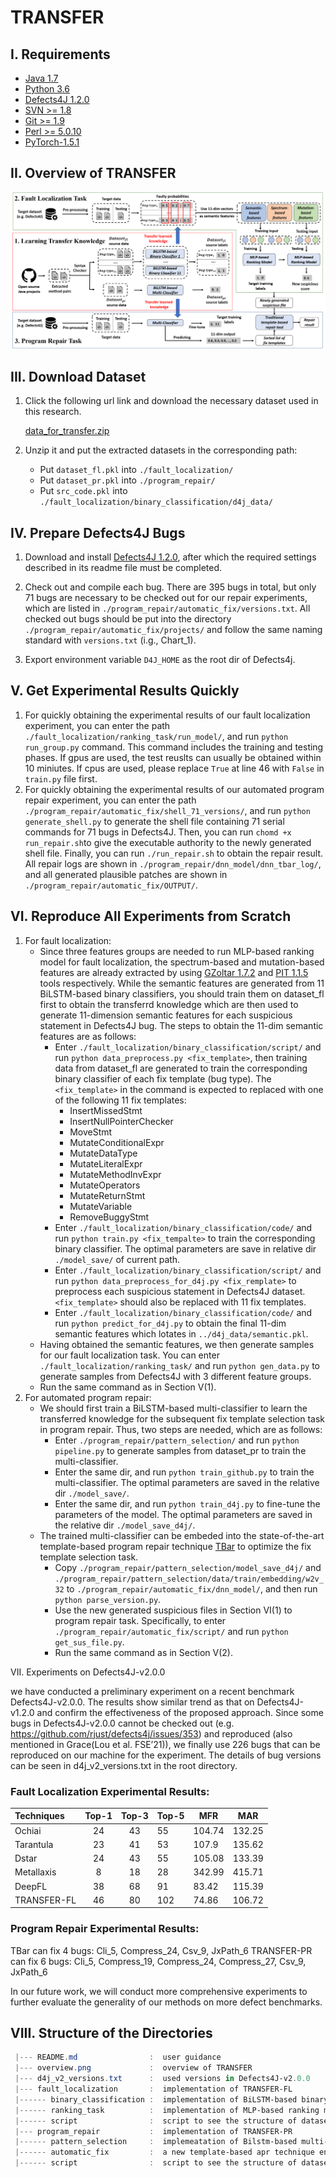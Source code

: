 
# TRANSFER

I. Requirements
--------------------
 - [Java 1.7](https://www.oracle.com/technetwork/java/javase/downloads/java-archive-downloads-javase7-521261.html)
 - [Python 3.6](https://www.python.org/downloads/)
 - [Defects4J 1.2.0](https://github.com/rjust/defects4j/releases/tag/v1.2.0)
 - [SVN >= 1.8](https://subversion.apache.org/packages.html)
 - [Git >= 1.9](https://git-scm.com/)
 - [Perl >= 5.0.10](https://www.perl.org/get.html)
 - [PyTorch-1.5.1](https://pytorch.org/)


II. Overview of TRANSFER
--------------------

![The overview of TRANSFER to perform fault localization and automated program repair.\label{step}](./overview.png)



III. Download Dataset
---------------------------
1. Click the following url link and download the necessary dataset used in this research.

    [data_for_transfer.zip](https://mega.nz/file/S5w0BILC#Q2BHCuRD2aW_61vshVbcxj-ObYh2cyGhqOAmAXNn-T0)

2. Unzip it and put the extracted datasets in the corresponding path: 
    * Put `dataset_fl.pkl` into `./fault_localization/`
    * Put `dataset_pr.pkl` into `./program_repair/`
    * Put `src_code.pkl` into `./fault_localization/binary_classification/d4j_data/` 


IV. Prepare Defects4J Bugs
---------------------------
 1. Download and install [Defects4J 1.2.0](https://github.com/rjust/defects4j/releases/tag/v1.2.0), after which the required settings described in its readme file must be completed.
 
 2. Check out and compile each bug. There are 395 bugs in total, but only 71 bugs are necessary to be checked out for our repair experiments, which are listed in `./program_repair/automatic_fix/versions.txt`. All checked out bugs should be put into the directory `./program_repair/automatic_fix/projects/` and follow the same naming standard with `versions.txt` (i.g., Chart_1).
  
 3. Export environment variable `D4J_HOME` as the root dir of Defects4j.
 

V. Get Experimental Results Quickly
 --------------------------
1. For quickly obtaining the experimental results of our fault localization experiment, you can enter the path `./fault_localization/ranking_task/run_model/`, and run `python run_group.py` command. This command includes the training and testing phases. If gpus are used, the test reuslts can usually be obtained within 10 miniutes. If cpus are used, please replace `True` at line 46 with `False` in `train.py` file first.
2. For quickly obtaining the experimental results of our automated program repair experiment, you can enter the path `./program_repair/automatic_fix/shell_71_versions/`, and run `python generate_shell.py` to generate the shell file containing 71 serial commands for 71 bugs in Defects4J. Then, you can run `chomd +x run_repair.sh`to give the executable authority to the newly generated shell file. Finally, you can run `./run_repair.sh` to obtain the repair result. All repair logs are shown in `./program_repair/dnn_model/dnn_tbar_log/`, and all generated plausible patches are shown in `./program_repair/automatic_fix/OUTPUT/`. 


VI. Reproduce All Experiments from Scratch 
--------------------------
1. For fault localization:
    * Since three features groups are needed to run MLP-based ranking model for fault localization, the spectrum-based and mutation-based features are already extracted by using [GZoltar 1.7.2](https://github.com/GZoltar/gzoltar/releases/tag/v1.7.2) and [PIT 1.1.5](https://pitest.org/downloads/) tools respectively. While the semantic features are generated from 11 BiLSTM-based binary classifiers, you should train them on dataset_fl first to obtain the transferrd knowledge which are then used to generate 11-dimension semantic features for each suspicious statement in Defects4J bug. The steps to obtain the 11-dim semantic features are as follows:
        * Enter `./fault_localization/binary_classification/script/` and run `python data_preprocess.py <fix_template>`, then training data from dataset_fl are generated to train the corresponding  binary classifier of each fix template (bug type). The `<fix_template>` in the command is expected to replaced with one of the following 11 fix templates:
            * InsertMissedStmt
            * InsertNullPointerChecker
            * MoveStmt
            * MutateConditionalExpr
            * MutateDataType
            * MutateLiteralExpr
            * MutateMethodInvExpr
            * MutateOperators
            * MutateReturnStmt
            * MutateVariable
            * RemoveBuggyStmt
        * Enter `./fault_localization/binary_classification/code/` and run `python train.py <fix_tempalte>` to train the corresponding binary classifier. The optimal parameters are save in relative dir `./model_save/` of current path.
        * Enter `./fault_localization/binary_classification/script/` and run `python data_preprocess_for_d4j.py <fix_remplate>` to preprocess each suspicious statement in Defects4J dataset. `<fix_template>` should also be replaced with 11 fix templates.
        * Enter `./fault_localization/binary_classification/code/` and run `python predict_for_d4j.py` to obtain the final 11-dim semantic features which lotates in `../d4j_data/semantic.pkl`.
    * Having obtained the semantic features, we then generate samples for our fault localization task. You can enter `./fault_localization/ranking_task/` and run `python gen_data.py` to generate samples from Defects4J with 3 different feature groups.
    * Run the same command as in Section V(1).
2. For automated program repair:
    * We should first train a BiLSTM-based multi-classifier to learn the transferred knowledge for the subsequent fix template selection task in program repair. Thus, two steps are needed, which are as follows:
        * Enter `./program_repair/pattern_selection/` and run `python pipeline.py` to generate samples from dataset_pr to train the multi-classifier.
        * Enter the same dir, and run `python train_github.py` to train the multi-classifier. The optimal parameters are saved in the relative dir `./model_save/`.
        * Enter the same dir, and run `python train_d4j.py` to fine-tune the parameters of the model. The optimal parameters are saved in the relative dir `./model_save_d4j/`.
    * The trained multi-classifier can be embeded into the state-of-the-art template-based program repair technique [TBar](https://github.com/TruX-DTF/TBar) to optimize the fix template selection task.
        * Copy `./program_repair/pattern_selection/model_save_d4j/` and `./program_repair/pattern_selection/data/train/embedding/w2v_32` to `./program_repair/automatic_fix/dnn_model/`, and then run `python parse_version.py`.
        * Use the new generated suspicious files in Section VI(1) to program repair task. Specifically, to enter `./program_repair/automatic_fix/script/` and run `python get_sus_file.py`.
        * Run the same command as in Section V(2).

VII. Experiments on Defects4J-v2.0.0

we have conducted a preliminary experiment on a recent benchmark Defects4J-v2.0.0. The results show similar trend as that on Defects4J-v1.2.0 and confirm the effectiveness of the proposed approach. Since some bugs in Defects4J-v2.0.0 cannot be checked out (e.g. https://github.com/rjust/defects4j/issues/353) and reproduced (also mentioned in Grace(Lou et al. FSE’21)), we finally use 226 bugs that can be reproduced on our machine for the experiment. The details of bug versions can be seen in d4j_v2_versions.txt in the root directory.


### Fault Localization Experimental Results:

| Techniques | Top-1 | Top-3 | Top-5 | MFR | MAR |
|:------------|:----------:|:---------------:|----------|---------|:------:|
| Ochiai|24 | 43 | 55 | 104.74 | 132.25 |
| Tarantula | 23 | 41 | 53 | 107.9 | 135.62 |
| Dstar | 24 | 43 | 55 | 105.08 | 133.39 |
| Metallaxis | 8 | 18 | 28 | 342.99 | 415.71 |
| DeepFL |38 | 68 | 91| 83.42 | 115.39 |
| TRANSFER-FL |46 |80 | 102 |74.86 |106.72 |


### Program Repair Experimental Results:

TBar can fix 4 bugs: Cli_5, Compress_24, Csv_9, JxPath_6
TRANSFER-PR can fix 6 bugs: Cli_5, Compress_19, Compress_24, Compress_27, Csv_9, JxPath_6

In our future work, we will conduct more comprehensive experiments to further evaluate the generality 
of our methods on more defect benchmarks.


VIII. Structure of the Directories
 -------------------------------
 ```powershell
  |--- README.md                :  user guidance
  |--- overview.png             :  overview of TRANSFER
  |--- d4j_v2_versions.txt      :  used versions in Defects4J-v2.0.0
  |--- fault_localization       :  implementation of TRANSFER-FL
  |------ binary_classification :  implementation of BiLSTM-based binary classifier
  |------ ranking_task          :  implementation of MLP-based ranking model
  |------ script                :  script to see the structure of dataset_fl
  |--- program_repair           :  implementation of TRANSFER-PR
  |------ pattern_selection     :  implemeatation of Bilstm-based multi-classifier
  |------ automatic_fix         :  a new template-based apr technique enhanced by TRANSFER-PR
  |------ script                :  script to see the structure of dataset_pr  

```
